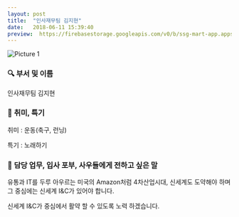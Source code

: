 ```yaml
---
layout: post
title:  "인사재무팀 김지현"
date:   2018-06-11 15:39:40
preview:  https://firebasestorage.googleapis.com/v0/b/ssg-mart-app.appspot.com/o/%EB%8F%99%EA%B8%B0%EC%82%AC%EC%A7%84%2F191911.jpg?alt=media&token=08f90a74-02db-4362-bae7-a1906cd14bba
---
```


![Picture 1](https://firebasestorage.googleapis.com/v0/b/ssg-mart-app.appspot.com/o/%EB%8F%99%EA%B8%B0%EC%82%AC%EC%A7%84%2F191911.jpg?alt=media&token=08f90a74-02db-4362-bae7-a1906cd14bba)

### 🔍 **부서 및 이름**

   인사재무팀 김지현

### 🔔 **취미, 특기**

  취미 : 운동(축구, 런닝)
  
  특기 : 노래하기

### 🔔 **담당 업무, 입사 포부, 사우들에게 전하고 싶은 말**

  유통과 IT를 두루 아우르는 미국의 Amazon처럼 4차산업시대, 신세계도 도약해야 하며 그 중심에는 신세계 I&C가 있어야 합니다.
   
  신세계 I&C가 중심에서 활약 할 수 있도록 노력 하겠습니다.



